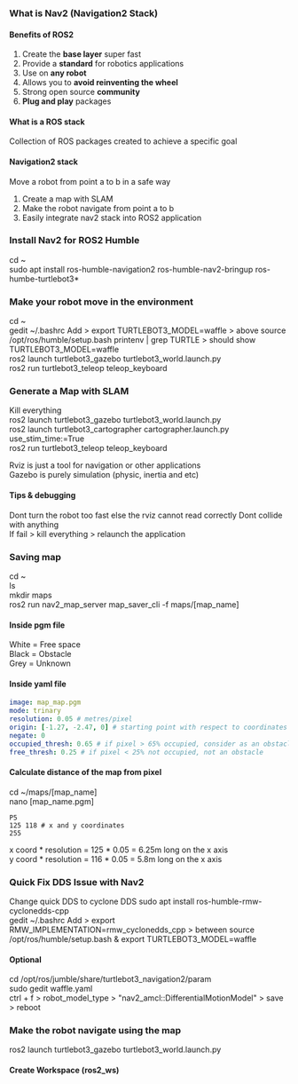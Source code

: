### **What is Nav2 (Navigation2 Stack)**  
#### **Benefits of ROS2**  
1. Create the **base layer** super fast
2. Provide a **standard** for robotics applications
3. Use on **any robot**
4. Allows you to **avoid reinventing the wheel**
5. Strong open source **community**
6. **Plug and play** packages

#### **What is a ROS stack**  
Collection of ROS packages created to achieve a specific goal  

#### **Navigation2 stack**   
Move a robot from point a to b in a safe way
1. Create a map with SLAM
2. Make the robot navigate from point a to b
3. Easily integrate nav2 stack into ROS2 application

### **Install Nav2 for ROS2 Humble**
cd ~  
sudo apt install ros-humble-navigation2 ros-humble-nav2-bringup ros-humbe-turtlebot3*  

### **Make your robot move in the environment**  
cd ~  
gedit ~/.bashrc
Add > export TURTLEBOT3_MODEL=waffle > above source /opt/ros/humble/setup.bash
printenv | grep TURTLE > should show TURTLEBOT3_MODEL=waffle  
ros2 launch turtlebot3_gazebo turtlebot3_world.launch.py  
ros2 run turtlebot3_teleop teleop_keyboard  

### **Generate a Map with SLAM**
Kill everything  
ros2 launch turtlebot3_gazebo turtlebot3_world.launch.py  
ros2 launch turtlebot3_cartographer cartographer.launch.py use_stim_time:=True  
ros2 run turtlebot3_teleop teleop_keyboard  

Rviz is just a tool for navigation or other applications  
Gazebo is purely simulation (physic, inertia and etc)

#### **Tips & debugging**  
Dont turn the robot too fast else the rviz cannot read correctly
Dont collide with anything  
If fail > kill everything > relaunch the application

### **Saving map**  
cd ~  
ls  
mkdir maps  
ros2 run nav2_map_server map_saver_cli -f maps/[map_name]  

#### **Inside pgm file**  
White = Free space  
Black = Obstacle  
Grey = Unknown   

#### **Inside yaml file**
```yaml
image: map_map.pgm
mode: trinary
resolution: 0.05 # metres/pixel
origin: [-1.27, -2.47, 0] # starting point with respect to coordinates from the lowest left point
negate: 0
occupied_thresh: 0.65 # if pixel > 65% occupied, consider as an obstacle
free_thresh: 0.25 # if pixel < 25% not occupied, not an obstacle
```
#### **Calculate distance of the map from pixel**  
cd ~/maps/[map_name]  
nano [map_name.pgm]  
```pgm  
P5
125 118 # x and y coordinates
255
```
x coord * resolution = 125 * 0.05 = 6.25m long on the x axis  
y coord * resolution = 116 * 0.05 = 5.8m long on the x axis

### **Quick Fix DDS Issue with Nav2**  
Change quick DDS to cyclone DDS 
sudo apt install ros-humble-rmw-cyclonedds-cpp  
gedit ~/.bashrc
Add > export RMW_IMPLEMENTATION=rmw_cyclonedds_cpp > between source /opt/ros/humble/setup.bash & export TURTLEBOT3_MODEL=waffle  

#### **Optional**  
cd /opt/ros/jumble/share/turtlebot3_navigation2/param  
sudo gedit waffle.yaml  
ctrl + f > robot_model_type > "nav2_amcl::DifferentialMotionModel" > save > reboot  

### **Make the robot navigate using the map**  
ros2 launch turtlebot3_gazebo turtlebot3_world.launch.py

#### **Create Workspace (ros2_ws)**  
